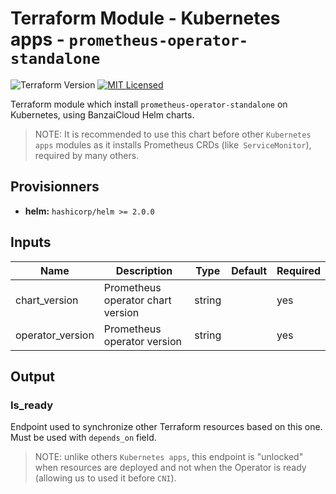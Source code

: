 # Terraform Module - Kubernetes apps - `prometheus-operator-standalone`

![Terraform Version](https://img.shields.io/badge/terraform-≥_0.14-blueviolet)
[![MIT Licensed](https://img.shields.io/badge/license-MIT-green.svg)](https://tldrlegal.com/license/mit-license)


Terraform module which install `prometheus-operator-standalone` on Kubernetes, using BanzaiCloud Helm charts. 

> NOTE: It is recommended to use this chart before other `Kubernetes apps` modules as it installs Prometheus CRDs (like` ServiceMonitor`), required by many others.

## Provisionners

- **helm:** `hashicorp/helm >= 2.0.0`

## Inputs

| Name | Description | Type | Default | Required |
|------|-------------|------|---------|----------|
|chart_version|Prometheus operator chart version|string||yes|
|operator_version|Prometheus operator version|string||yes|

## Output

### Is_ready

Endpoint used to synchronize other Terraform resources based on this one. Must be used with `depends_on` field.

> NOTE: unlike others `Kubernetes apps`, this endpoint is "unlocked" when resources are deployed and not when the Operator is ready (allowing us to used it before `CNI`).
